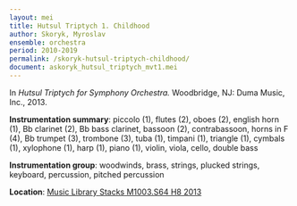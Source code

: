 ```yaml
---
layout: mei
title: Hutsul Triptych 1. Childhood
author: Skoryk, Myroslav
ensemble: orchestra
period: 2010-2019
permalink: /skoryk-hutsul-triptych-childhood/
document: askoryk_hutsul_triptych_mvt1.mei
---
```


In *Hutsul Triptych for Symphony Orchestra.* Woodbridge, NJ: Duma Music, Inc., 2013.

**Instrumentation summary**: piccolo (1), flutes (2), oboes (2), english horn (1), Bb clarinet (2), Bb bass clarinet, bassoon (2), contrabassoon, horns in F (4), Bb trumpet (3), trombone (3), tuba (1), timpani (1), triangle (1), cymbals (1), xylophone (1), harp (1), piano (1), violin, viola, cello, double bass

**Instrumentation group**: woodwinds, brass, strings, plucked strings, keyboard, percussion, pitched percussion

**Location**: <a href="https://tufts.primo.exlibrisgroup.com/permalink/01TUN_INST/1kc9gia/alma991018952480203851" target="_blank">Music Library Stacks M1003.S64 H8 2013</a>